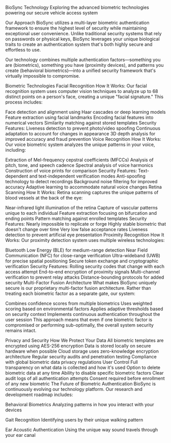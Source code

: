 BioSync Technology
Exploring the advanced biometric technologies powering our secure vehicle access system

Our Approach
BioSync utilizes a multi-layer biometric authentication framework to ensure the highest level of security while maintaining exceptional user convenience. Unlike traditional security systems that rely on passwords or physical keys, BioSync leverages your unique biological traits to create an authentication system that's both highly secure and effortless to use.

Our technology combines multiple authentication factors—something you are (biometrics), something you have (proximity devices), and patterns you create (behavioral biometrics)—into a unified security framework that's virtually impossible to compromise.

Biometric Technologies
Facial Recognition
How It Works:
Our facial recognition system uses computer vision techniques to analyze up to 68 distinct points on a person's face, creating a unique "facial signature." This process includes:

Face detection and alignment using Haar cascades or deep learning models
Feature extraction using facial landmarks
Encoding facial features into numerical vectors
Similarity matching against stored templates
Security Features:
Liveness detection to prevent photo/video spoofing
Continuous adaptation to account for changes in appearance
3D depth analysis for improved accuracy and fraud prevention
Voice Recognition
How It Works:
Our voice biometric system analyzes the unique patterns in your voice, including:

Extraction of Mel-frequency cepstral coefficients (MFCCs)
Analysis of pitch, tone, and speech cadence
Spectral analysis of voice harmonics
Construction of voice prints for comparison
Security Features:
Text-dependent and text-independent verification modes
Anti-spoofing technology to detect recordings
Background noise filtering for improved accuracy
Adaptive learning to accommodate natural voice changes
Retina Scanning
How It Works:
Retina scanning captures the unique patterns of blood vessels at the back of the eye:

Near-infrared light illumination of the retina
Capture of vascular patterns unique to each individual
Feature extraction focusing on bifurcation and ending points
Pattern matching against enrolled templates
Security Features:
Nearly impossible to replicate or forge
Highly stable biometric that doesn't change over time
Very low false acceptance rates
Liveness detection to prevent artificial eye presentation
Proximity Recognition
How It Works:
Our proximity detection system uses multiple wireless technologies:

Bluetooth Low Energy (BLE) for medium-range detection
Near Field Communication (NFC) for close-range verification
Ultra-wideband (UWB) for precise spatial positioning
Secure token exchange and cryptographic verification
Security Features:
Rolling security codes that change with each access attempt
End-to-end encryption of proximity signals
Multi-channel verification to prevent relay attacks
Distance-bounding protocols for added security
Multi-Factor Fusion Architecture
What makes BioSync uniquely secure is our proprietary multi-factor fusion architecture. Rather than treating each biometric factor as a separate gate, our system:

Combines confidence scores from multiple biometrics
Uses weighted scoring based on environmental factors
Applies adaptive thresholds based on security context
Implements continuous authentication throughout the user session
This approach means that even if one biometric factor is compromised or performing sub-optimally, the overall system security remains intact.

Privacy and Security
How We Protect Your Data
All biometric templates are encrypted using AES-256 encryption
Data is stored locally on secure hardware when possible
Cloud storage uses zero-knowledge encryption architecture
Regular security audits and penetration testing
Compliance with global biometric data privacy regulations
User Control
Full transparency on what data is collected and how it's used
Option to delete biometric data at any time
Ability to disable specific biometric factors
Clear audit logs of all authentication attempts
Consent required before enrollment of any new biometric
The Future of Biometric Authentication
BioSync is continuously evolving our technology platform. Our research and development roadmap includes:

Behavioral Biometrics
Analyzing patterns in how you interact with your devices

Gait Recognition
Identifying users by their unique walking pattern

Ear Acoustic Authentication
Using the unique way sound travels through your ear canal
